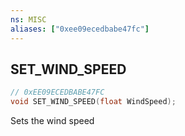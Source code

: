 ```yaml
---
ns: MISC
aliases: ["0xee09ecedbabe47fc"]
---
```

## SET_WIND_SPEED

```c
// 0xEE09ECEDBABE47FC
void SET_WIND_SPEED(float WindSpeed);
```

Sets the wind speed

